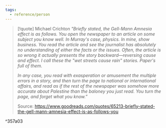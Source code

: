 ```yaml
---
tags:
  - reference/person
---
```

> [!quote] Michael Crichton
> _"Briefly stated, the Gell-Mann Amnesia effect is as follows. You open the newspaper to an article on some subject you know well. In Murray's case, physics. In mine, show business. You read the article and see the journalist has absolutely no understanding of either the facts or the issues. Often, the article is so wrong it actually presents the story backward—reversing cause and effect. I call these the "wet streets cause rain" stories. Paper's full of them._ 
> 
> _In any case, you read with exasperation or amusement the multiple errors in a story, and then turn the page to national or international affairs, and read as if the rest of the newspaper was somehow more accurate about Palestine than the baloney you just read. You turn the page, and forget what you know.”_
> 
> Source: https://www.goodreads.com/quotes/65213-briefly-stated-the-gell-mann-amnesia-effect-is-as-follows-you

^357a03

